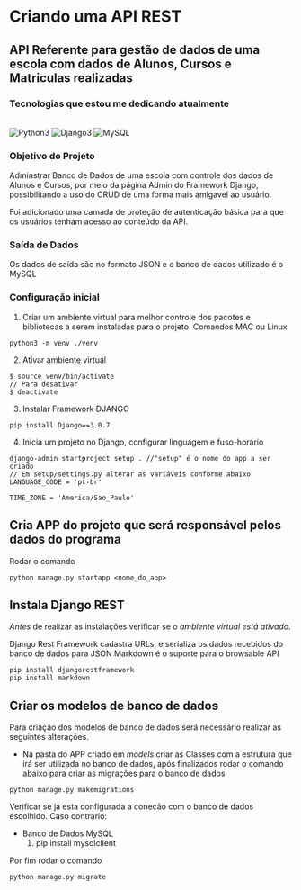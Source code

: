 # Criando uma API REST

## API Referente para gestão de dados de uma escola com dados de Alunos, Cursos e Matriculas realizadas

### Tecnologias que estou me dedicando atualmente
<div style="display: inline_block"><br/>
  <img aling="center" alt="Python3" src="https://img.shields.io/badge/Python-3776AB?style=for-the-badge&logo=python&logoColor=white"/>
  <img aling="center" alt="Django3" src="https://img.shields.io/badge/Django-092E20?style=for-the-badge&logo=django&logoColor=white">
  <img aling="center" alt="MySQL" src="https://img.shields.io/badge/MySQL-00000F?style=for-the-badge&logo=mysql&logoColor=white"/>
</div>

### Objetivo do Projeto

Adminstrar Banco de Dados de uma escola com controle dos dados de Alunos e Cursos, por meio da página Admin do Framework Django, possibilitando a uso do CRUD de uma forma mais amigavel ao usuário.

Foi adicionado uma camada de proteção de autenticação básica para que os usuários tenham acesso ao conteúdo da API.


### Saída de Dados

Os dados de saída são no formato JSON e o banco de dados utilizado é o MySQL


### Configuração inicial

1. Criar um ambiente virtual para melhor controle dos pacotes e bibliotecas a serem instaladas para o projeto.
Comandos MAC ou Linux
```
python3 -m venv ./venv
```

2. Ativar ambiente virtual
```
$ source venv/bin/activate
// Para desativar
$ deactivate
```
3. Instalar Framework DJANGO
```
pip install Django==3.0.7
```
4. Inicia um projeto no Django, configurar linguagem e fuso-horário
```
django-admin startproject setup . //"setup" é o nome do app a ser criado
// Em setup/settings.py alterar as variáveis conforme abaixo
LANGUAGE_CODE = 'pt-br'

TIME_ZONE = 'America/Sao_Paulo'
```

## Cria APP do projeto que será responsável pelos dados do programa

Rodar o comando 

```
python manage.py startapp <nome_do_app>
```


## Instala Django REST

*Antes* de realizar as instalações verificar se o *ambiente virtual está ativado*.

Django Rest Framework cadastra URLs, e serializa os dados recebidos do banco de dados para JSON
Markdown é o suporte para o browsable API

```
pip install djangorestframework
pip install markdown
```

## Criar os modelos de banco de dados

Para criação dos modelos de banco de dados será necessário realizar as seguintes alterações.

 - Na pasta do APP criado em *models* criar as Classes com a estrutura que irá ser utilizada no banco de dados, após finalizados rodar o comando abaixo para criar as migrações para o banco de dados

 ```
 python manage.py makemigrations
 ```

Verificar se já esta configurada a coneção com o banco de dados escolhido. Caso contrário:
 - Banco de Dados MySQL
 	1. pip install mysqlclient

 Por fim rodar o comando 

 ```
 python manage.py migrate
 ``` 
